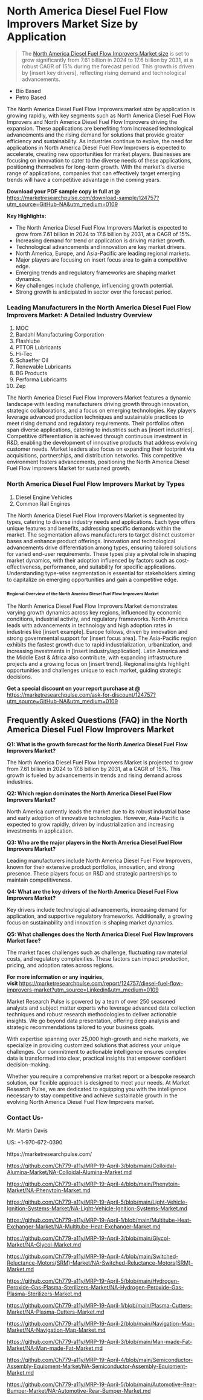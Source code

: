 <h1>North America Diesel Fuel Flow Improvers Market&nbsp;Size by Application</h1><blockquote><p>The <a href="https://marketresearchpulse.com/download-sample/124757?utm_source=GitHub-NA&amp;utm_medium=0109">North America Diesel Fuel Flow Improvers Market size</a> is set to grow significantly from 7.61 billion in 2024 to 17.6 billion by 2031, at a robust CAGR of 15% during the forecast period. This growth is driven by [insert key drivers], reflecting rising demand and technological advancements.</p></blockquote><ul><li>Bio Based<li> Petro Based</li></ul><p>The North America Diesel Fuel Flow Improvers market size by application is growing rapidly, with key segments such as North America Diesel Fuel Flow Improvers and North America Diesel Fuel Flow Improvers driving the expansion. These applications are benefiting from increased technological advancements and the rising demand for solutions that provide greater efficiency and sustainability. As industries continue to evolve, the need for applications in North America Diesel Fuel Flow Improvers is expected to accelerate, creating new opportunities for market players. Businesses are focusing on innovation to cater to the diverse needs of these applications, positioning themselves for long-term growth. With the market's diverse range of applications, companies that can effectively target emerging trends will have a competitive advantage in the coming years.</p><p><strong>Download your PDF sample copy in full at @ </strong><a href="https://marketresearchpulse.com/download-sample/124757?utm_source=GitHub-NA&amp;utm_medium=0109">https://marketresearchpulse.com/download-sample/124757?utm_source=GitHub-NA&amp;utm_medium=0109</a></p><p><strong>Key Highlights: </strong></p><ul><li>The North America Diesel Fuel Flow Improvers Market is expected to grow from 7.61 billion in 2024 to 17.6 billion by 2031, at a CAGR of 15%.</li><li>Increasing demand for trend or application is driving market growth.</li><li>Technological advancements and innovation are key market drivers.</li><li>North America, Europe, and Asia-Pacific are leading regional markets.</li><li>Major players are focusing on insert focus area to gain a competitive edge.</li><li>Emerging trends and regulatory frameworks are shaping market dynamics.</li><li>Key challenges include challenge, influencing growth potential.</li><li>Strong growth is anticipated in sector over the forecast period.</li></ul><h3>Leading Manufacturers in the North America Diesel Fuel Flow Improvers Market: A Detailed Industry Overview</h3><ol><li>MOC</li><li>Bardahl Manufacturing Corporation</li><li>Flashlube</li><li>PTTOR Lubricants</li><li>Hi-Tec</li><li>Schaeffer Oil</li><li>Renewable Lubricants</li><li>BG Products</li><li>Performa Lubricants</li><li>Zep</li></ol><div class="flex max-w-full flex-col flex-grow"><div class="min-h-8 text-message flex w-full flex-col items-end gap-2 whitespace-normal break-words [.text-message+&amp;]:mt-5" dir="auto" data-message-author-role="assistant" data-message-id="fd8432e4-4910-450d-b182-61b7bfb0a01f" data-message-model-slug="gpt-4o"><div class="flex w-full flex-col gap-1 empty:hidden first:pt-[3px]"><div class="markdown prose w-full break-words dark:prose-invert light"><p>The North America Diesel Fuel Flow Improvers Market features a dynamic landscape with leading manufacturers driving growth through innovation, strategic collaborations, and a focus on emerging technologies. Key players leverage advanced production techniques and sustainable practices to meet rising demand and regulatory requirements. Their portfolios often span diverse applications, catering to industries such as [insert industries]. Competitive differentiation is achieved through continuous investment in R&amp;D, enabling the development of innovative products that address evolving customer needs. Market leaders also focus on expanding their footprint via acquisitions, partnerships, and distribution networks. This competitive environment fosters advancements, positioning the North America Diesel Fuel Flow Improvers Market for sustained growth.</p></div></div></div></div><h3>North America Diesel Fuel Flow Improvers Market by Types</h3><ol><li>Diesel Engine Vehicles<li> Common Rail Engines</li></ol><div class="flex max-w-full flex-col flex-grow"><div class="min-h-8 text-message flex w-full flex-col items-end gap-2 whitespace-normal break-words [.text-message+&amp;]:mt-5" dir="auto" data-message-author-role="assistant" data-message-id="084470be-0bb7-4664-bddf-5156b4f41249" data-message-model-slug="gpt-4o-mini"><div class="flex w-full flex-col gap-1 empty:hidden first:pt-[3px]"><div class="markdown prose w-full break-words dark:prose-invert light"><p>The North America Diesel Fuel Flow Improvers Market is segmented by types, catering to diverse industry needs and applications. Each type offers unique features and benefits, addressing specific demands within the market. The segmentation allows manufacturers to target distinct customer bases and enhance product offerings. Innovation and technological advancements drive differentiation among types, ensuring tailored solutions for varied end-user requirements. These types play a pivotal role in shaping market dynamics, with their adoption influenced by factors such as cost-effectiveness, performance, and suitability for specific applications. Understanding type-wise segmentation is essential for stakeholders aiming to capitalize on emerging opportunities and gain a competitive edge.</p></div></div></div></div><h3><span style="font-size: 11px;">Regional Overview of the North America Diesel Fuel Flow Improvers Market</span></h3><div class="flex max-w-full flex-col flex-grow"><div class="min-h-8 text-message flex w-full flex-col items-end gap-2 whitespace-normal break-words [.text-message+&amp;]:mt-5" dir="auto" data-message-author-role="assistant" data-message-id="e9038762-ce64-4e30-91c9-9bd413514231" data-message-model-slug="gpt-4o-mini"><div class="flex w-full flex-col gap-1 empty:hidden first:pt-[3px]"><div class="markdown prose w-full break-words dark:prose-invert light"><p>The North America Diesel Fuel Flow Improvers Market demonstrates varying growth dynamics across key regions, influenced by economic conditions, industrial activity, and regulatory frameworks. North America leads with advancements in technology and high adoption rates in industries like [insert example]. Europe follows, driven by innovation and strong governmental support for [insert focus area]. The Asia-Pacific region exhibits the fastest growth due to rapid industrialization, urbanization, and increasing investments in [insert industry/application]. Latin America and the Middle East &amp; Africa also contribute, with expanding infrastructure projects and a growing focus on [insert trend]. Regional insights highlight opportunities and challenges unique to each market, guiding strategic decisions.</p></div></div></div></div><p><strong>Get a special discount on your report purchase at @ </strong><a href="https://marketresearchpulse.com/ask-for-discount/124757?utm_source=GitHub-NA&amp;utm_medium=0109">https://marketresearchpulse.com/ask-for-discount/124757?utm_source=GitHub-NA&amp;utm_medium=0109</a></p><h2>Frequently Asked Questions (FAQ) in the North America Diesel Fuel Flow Improvers Market</h2><p><strong>Q1: What is the growth forecast for the North America Diesel Fuel Flow Improvers Market?</strong></p><p>The North America Diesel Fuel Flow Improvers Market is projected to grow from 7.61 billion in 2024 to 17.6 billion by 2031, at a CAGR of 15%. This growth is fueled by advancements in trends and rising demand across industries.</p><p><strong>Q2: Which region dominates the North America Diesel Fuel Flow Improvers Market?</strong></p><p>North America currently leads the market due to its robust industrial base and early adoption of innovative technologies. However, Asia-Pacific is expected to grow rapidly, driven by industrialization and increasing investments in application.</p><p><strong>Q3: Who are the major players in the North America Diesel Fuel Flow Improvers Market?</strong></p><p>Leading manufacturers include North America Diesel Fuel Flow Improvers, known for their extensive product portfolios, innovation, and strong presence. These players focus on R&amp;D and strategic partnerships to maintain competitiveness.</p><p><strong>Q4: What are the key drivers of the North America Diesel Fuel Flow Improvers Market?</strong></p><p>Key drivers include technological advancements, increasing demand for application, and supportive regulatory frameworks. Additionally, a growing focus on sustainability and innovation is shaping market dynamics.</p><p><strong>Q5: What challenges does the North America Diesel Fuel Flow Improvers Market face?</strong></p><p>The market faces challenges such as challenge, fluctuating raw material costs, and regulatory complexities. These factors can impact production, pricing, and adoption rates across regions.</p><p><strong>For more information or any inquiries, visit&nbsp;</strong><a href="https://marketresearchpulse.com/report/124757/diesel-fuel-flow-improvers-market?utm_source=Linkedin&utm_medium=0109">https://marketresearchpulse.com/report/124757/diesel-fuel-flow-improvers-market?utm_source=Linkedin&utm_medium=0109</a></p><p>Market Research Pulse is powered by a team of over 250 seasoned analysts and subject matter experts who leverage advanced data collection techniques and robust research methodologies to deliver actionable insights. We go beyond data presentation, offering deep analysis and strategic recommendations tailored to your business goals.</p><p>With expertise spanning over 25,000 high-growth and niche markets, we specialize in providing customized solutions that address your unique challenges. Our commitment to actionable intelligence ensures complex data is transformed into clear, practical insights that empower confident decision-making.</p><p>Whether you require a comprehensive market report or a bespoke research solution, our flexible approach is designed to meet your needs. At Market Research Pulse, we are dedicated to equipping you with the intelligence necessary to stay competitive and achieve sustainable growth in the evolving North America Diesel Fuel Flow Improvers market.</p><h3><strong>Contact Us-</strong></h3><p>Mr. Martin Davis</p><p>US: +1-970-672-0390</p><p>https://marketresearchpulse.com/</p><p><a href="https://github.com/Ch779-a11y/MRP-19-April-3/blob/main/Colloidal-Alumina-Market/NA-Colloidal-Alumina-Market.md">https://github.com/Ch779-a11y/MRP-19-April-3/blob/main/Colloidal-Alumina-Market/NA-Colloidal-Alumina-Market.md</a></p><p><a href="https://github.com/Ch779-a11y/MRP-19-April-4/blob/main/Phenytoin-Market/NA-Phenytoin-Market.md">https://github.com/Ch779-a11y/MRP-19-April-4/blob/main/Phenytoin-Market/NA-Phenytoin-Market.md</a></p><p><a href="https://github.com/Ch779-a11y/MRP-19-April-5/blob/main/Light-Vehicle-Ignition-Systems-Market/NA-Light-Vehicle-Ignition-Systems-Market.md">https://github.com/Ch779-a11y/MRP-19-April-5/blob/main/Light-Vehicle-Ignition-Systems-Market/NA-Light-Vehicle-Ignition-Systems-Market.md</a></p><p><a href="https://github.com/Ch779-a11y/MRP-19-April-1/blob/main/Multitube-Heat-Exchanger-Market/NA-Multitube-Heat-Exchanger-Market.md">https://github.com/Ch779-a11y/MRP-19-April-1/blob/main/Multitube-Heat-Exchanger-Market/NA-Multitube-Heat-Exchanger-Market.md</a></p><p><a href="https://github.com/Ch779-a11y/MRP-19-April-3/blob/main/Glycol-Market/NA-Glycol-Market.md">https://github.com/Ch779-a11y/MRP-19-April-3/blob/main/Glycol-Market/NA-Glycol-Market.md</a></p><p><a href="https://github.com/Ch779-a11y/MRP-19-April-4/blob/main/Switched-Reluctance-Motors(SRM)-Market/NA-Switched-Reluctance-Motors(SRM)-Market.md">https://github.com/Ch779-a11y/MRP-19-April-4/blob/main/Switched-Reluctance-Motors(SRM)-Market/NA-Switched-Reluctance-Motors(SRM)-Market.md</a></p><p><a href="https://github.com/Ch779-a11y/MRP-19-April-5/blob/main/Hydrogen-Peroxide-Gas-Plasma-Sterilizers-Market/NA-Hydrogen-Peroxide-Gas-Plasma-Sterilizers-Market.md">https://github.com/Ch779-a11y/MRP-19-April-5/blob/main/Hydrogen-Peroxide-Gas-Plasma-Sterilizers-Market/NA-Hydrogen-Peroxide-Gas-Plasma-Sterilizers-Market.md</a></p><p><a href="https://github.com/Ch779-a11y/MRP-19-April-1/blob/main/Plasma-Cutters-Market/NA-Plasma-Cutters-Market.md">https://github.com/Ch779-a11y/MRP-19-April-1/blob/main/Plasma-Cutters-Market/NA-Plasma-Cutters-Market.md</a></p><p><a href="https://github.com/Ch779-a11y/MRP-19-April-2/blob/main/Navigation-Map-Market/NA-Navigation-Map-Market.md">https://github.com/Ch779-a11y/MRP-19-April-2/blob/main/Navigation-Map-Market/NA-Navigation-Map-Market.md</a></p><p><a href="https://github.com/Ch779-a11y/MRP-19-April-3/blob/main/Man-made-Fat-Market/NA-Man-made-Fat-Market.md">https://github.com/Ch779-a11y/MRP-19-April-3/blob/main/Man-made-Fat-Market/NA-Man-made-Fat-Market.md</a></p><p><a href="https://github.com/Ch779-a11y/MRP-19-April-4/blob/main/Semiconductor-Assembly-Equipment-Market/NA-Semiconductor-Assembly-Equipment-Market.md">https://github.com/Ch779-a11y/MRP-19-April-4/blob/main/Semiconductor-Assembly-Equipment-Market/NA-Semiconductor-Assembly-Equipment-Market.md</a></p><p><a href="https://github.com/Ch779-a11y/MRP-19-April-5/blob/main/Automotive-Rear-Bumper-Market/NA-Automotive-Rear-Bumper-Market.md">https://github.com/Ch779-a11y/MRP-19-April-5/blob/main/Automotive-Rear-Bumper-Market/NA-Automotive-Rear-Bumper-Market.md</a></p>
